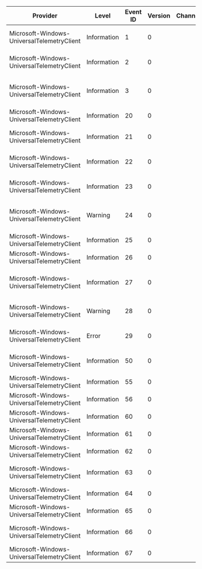 Provider                                    |  Level        |  Event ID  |  Version  |  Channel  |  Task                                         |  Opcode  |  Keyword  |  Message
--------------------------------------------|---------------|------------|-----------|-----------|-----------------------------------------------|----------|-----------|----------------------------------------------------------------------------------------
Microsoft-Windows-UniversalTelemetryClient  |  Information  |  1         |  0        |           |  Tenant_Register                              |          |  Tenant   |  Tenant {IKey} has been registered for telemetry usage.
Microsoft-Windows-UniversalTelemetryClient  |  Information  |  2         |  0        |           |  Tenant_Unregister                            |          |  Tenant   |  Tenant {IKey} has been unregistered for telemetry usage.
Microsoft-Windows-UniversalTelemetryClient  |  Information  |  3         |  0        |           |  Tenant_UpdateDailyUploadQuota                |          |  Tenant   |  The daily upload quota for {IKey} has been updated to {DailyUploadQuotaInBytes} bytes.
Microsoft-Windows-UniversalTelemetryClient  |  Information  |  20        |  0        |           |  Upload_UrlChanged                            |          |  Upload   |  The upload URL has changed to {Url} .
Microsoft-Windows-UniversalTelemetryClient  |  Information  |  21        |  0        |           |  Upload_ConnectionError                       |          |  Upload   |  Upload failed with the following HRESULT: {HRESULT}
Microsoft-Windows-UniversalTelemetryClient  |  Information  |  22        |  0        |           |  Upload_SevilleBandwidthMonitor_TierChange    |          |  Upload   |  The daily upload quota for SENSE has crossed into a new tier.
Microsoft-Windows-UniversalTelemetryClient  |  Information  |  23        |  0        |           |  Upload_SevilleEventStorage_TierChange        |          |  Upload   |  Storage capacity for the SENSE tenant has changed to a new tier.
Microsoft-Windows-UniversalTelemetryClient  |  Warning      |  24        |  0        |           |  Upload_UnconfiguredDynamicRegion             |          |  Upload   |  An unknown and unconfigured dynamic Vortex region {Region} was attempted to be set.
Microsoft-Windows-UniversalTelemetryClient  |  Information  |  25        |  0        |           |  Upload_SevilleEventStorage_StorageThrottled  |          |  Upload   |  The event storage for SENSE has been throttled.
Microsoft-Windows-UniversalTelemetryClient  |  Information  |  26        |  0        |           |  Upload_SevilleBandwidth_Throttled            |          |  Upload   |  The upload for SENSE has been throttled.
Microsoft-Windows-UniversalTelemetryClient  |  Information  |  27        |  0        |           |  Upload_SevilleEventlog_Info                  |          |  Upload   |  Connection state - All connections have succeeded since the previous period.
Microsoft-Windows-UniversalTelemetryClient  |  Warning      |  28        |  0        |           |  Upload_SevilleEventlog_Warning               |          |  Upload   |  Connection state - Some connections have failed since the previous period.
Microsoft-Windows-UniversalTelemetryClient  |  Error        |  29        |  0        |           |  Upload_SevilleEventlog_Error                 |          |  Upload   |  Connection state - Some connections have failed since the previous period.
Microsoft-Windows-UniversalTelemetryClient  |  Information  |  50        |  0        |           |  Service_ServiceStart                         |          |  Service  |  The service has been started to the following state: {Status}.
Microsoft-Windows-UniversalTelemetryClient  |  Information  |  55        |  0        |           |  Service_InternetAvailable                    |          |  Service  |  Is the Internet available: {State}
Microsoft-Windows-UniversalTelemetryClient  |  Information  |  56        |  0        |           |  Service_FreeNetworkAvailable                 |          |  Service  |  Is a free network available: {State}
Microsoft-Windows-UniversalTelemetryClient  |  Information  |  60        |  0        |           |  Service_OnBatteryPower                       |          |  Service  |  Is device on battery power: {State}
Microsoft-Windows-UniversalTelemetryClient  |  Information  |  61        |  0        |           |  Service_OnBatterySaver                       |          |  Service  |  Is the Battery Saver state enabled: {State}
Microsoft-Windows-UniversalTelemetryClient  |  Information  |  62        |  0        |           |  Service_InConnectedStandby                   |          |  Service  |  Is the device in connected standby: {State}
Microsoft-Windows-UniversalTelemetryClient  |  Information  |  63        |  0        |           |  Service_PowerLimitExceeded                   |          |  Service  |  Has the service used more power than considered reasonable: {State}
Microsoft-Windows-UniversalTelemetryClient  |  Information  |  64        |  0        |           |  Service_OptInLevelChange                     |          |  Service  |  Diagnostic Data Collection Level
Microsoft-Windows-UniversalTelemetryClient  |  Information  |  65        |  0        |           |  Agent_IdleStateChange                        |          |  Agent    |  The agent has transitioned to or from an idle state.
Microsoft-Windows-UniversalTelemetryClient  |  Information  |  66        |  0        |           |  Service_OptInApiEventlog_Info                |          |  Upload   |  The diagnostic and feedback permission level has changed.
Microsoft-Windows-UniversalTelemetryClient  |  Information  |  67        |  0        |           |  Service_ProcessorMode_NoAadOrCommercialId    |          |  Upload   |